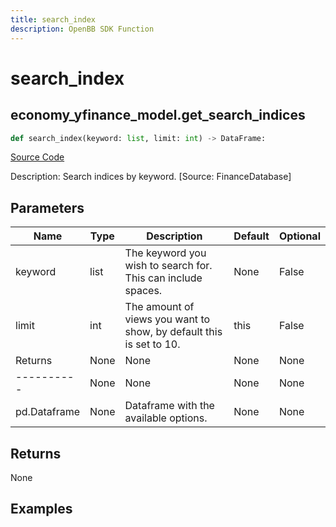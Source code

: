 ```yaml
---
title: search_index
description: OpenBB SDK Function
---
```

# search_index

## economy_yfinance_model.get_search_indices

```python
def search_index(keyword: list, limit: int) -> DataFrame:
```
[Source Code](https://github.com/OpenBB-finance/OpenBBTerminal/tree/main/openbb_terminal/economy/yfinance_model.py#L714)

Description: Search indices by keyword. [Source: FinanceDatabase]

## Parameters

| Name | Type | Description | Default | Optional |
| ---- | ---- | ----------- | ------- | -------- |
| keyword | list | The keyword you wish to search for. This can include spaces. | None | False |
| limit | int | The amount of views you want to show, by default this is set to 10. | this | False |
| Returns | None | None | None | None |
| ---------- | None | None | None | None |
| pd.Dataframe | None | Dataframe with the available options. | None | None |

## Returns

None

## Examples

